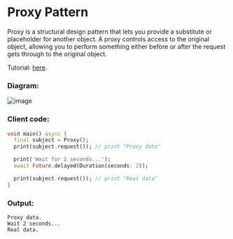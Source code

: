 # Proxy Pattern
Proxy is a structural design pattern that lets you provide a substitute or placeholder for another 
object. A proxy controls access to the original object, allowing you to perform something either 
before or after the request gets through to the original object.

Tutorial: [here](https://refactoring.guru/design-patterns/proxy).

### Diagram:
![image](https://user-images.githubusercontent.com/8049534/175926828-d4fed7c6-ea82-4717-a24b-8ad2b23910ba.png)

### Client code:
```dart
void main() async {
  final subject = Proxy();
  print(subject.request()); // print "Proxy data"

  print('Wait for 2 seconds...');
  await Future.delayed(Duration(seconds: 2));

  print(subject.request()); // print "Real data"
}
```

### Output:
```
Proxy data.
Wait 2 seconds...
Real data.
```
